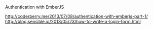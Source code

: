 Authentication with EmberJS 

http://coderberry.me/2013/07/08/authentication-with-emberjs-part-1/
http://blog.sensible.io/2013/05/23/how-to-write-a-login-form.html
